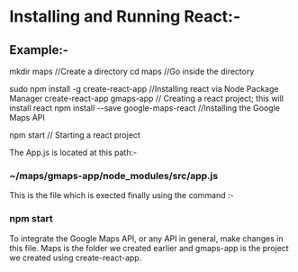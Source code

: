 # Installing and Running React:-

## Example:-

mkdir maps  //Create a directory
cd maps     //Go inside the directory

sudo npm install -g create-react-app //Installing react via Node Package Manager
create-react-app gmaps-app           // Creating a react project; this will install react
npm install --save google-maps-react    //Installing the Google Maps API

npm start       // Starting a react project

The App.js is located at this path:-

### ~/maps/gmaps-app/node_modules/src/app.js  
This is the file which is exected finally using the command :-

### npm start

To integrate the Google Maps API, or any API in general, make changes in this file.
Maps is the folder we created earlier and gmaps-app is the project we created using create-react-app.
